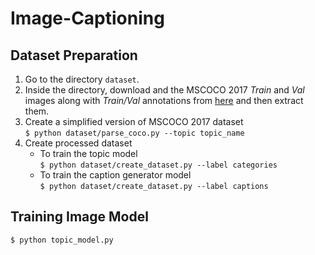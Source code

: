# Image-Captioning

## Dataset Preparation

1. Go to the directory `dataset`.
2. Inside the directory, download and the MSCOCO 2017 _Train_ and _Val_ images along with _Train/Val_ annotations from [here](http://cocodataset.org/#download) and then extract them.
3. Create a simplified version of MSCOCO 2017 dataset  
   `$ python dataset/parse_coco.py --topic topic_name`
4. Create processed dataset
   - To train the topic model  
     `$ python dataset/create_dataset.py --label categories`
   - To train the caption generator model  
     `$ python dataset/create_dataset.py --label captions`

## Training Image Model

`$ python topic_model.py`
